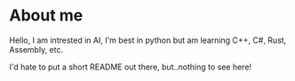 # About me

Hello, I am intrested in AI, I'm best in python but am learning C++, C#, Rust, Assembly, etc.

I'd hate to put a short README out there, but..nothing to see here!
